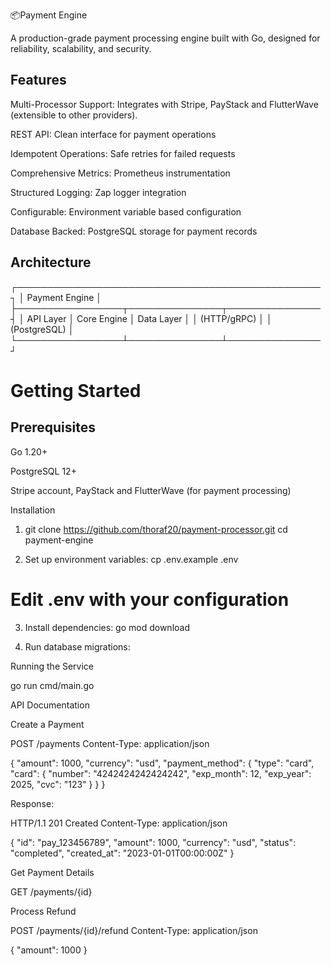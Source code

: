 📦Payment Engine

A production-grade payment processing engine built with Go, designed for reliability, scalability, and security.

## Features
Multi-Processor Support: Integrates with Stripe, PayStack and FlutterWave (extensible to other providers).

REST API: Clean interface for payment operations

Idempotent Operations: Safe retries for failed requests

Comprehensive Metrics: Prometheus instrumentation

Structured Logging: Zap logger integration

Configurable: Environment variable based configuration

Database Backed: PostgreSQL storage for payment records

## Architecture
┌─────────────────────────────────────────────────┐
│                 Payment Engine                  │
├─────────────────┬───────────────┬───────────────┤
│  API Layer      │  Core Engine  │  Data Layer   │
│  (HTTP/gRPC)    │               │  (PostgreSQL) │
└─────────────────┴───────────────┴───────────────┘

# Getting Started
## Prerequisites
Go 1.20+

PostgreSQL 12+

Stripe account, PayStack and FlutterWave (for payment processing)

Installation

1. git clone https://github.com/thoraf20/payment-processor.git
cd payment-engine

2. Set up environment variables:
cp .env.example .env
# Edit .env with your configuration

3. Install dependencies:
go mod download

4. Run database migrations:

Running the Service

go run cmd/main.go

API Documentation

Create a Payment

POST /payments
Content-Type: application/json

{
  "amount": 1000,
  "currency": "usd",
  "payment_method": {
    "type": "card",
    "card": {
      "number": "4242424242424242",
      "exp_month": 12,
      "exp_year": 2025,
      "cvc": "123"
    }
  }
}

Response:

HTTP/1.1 201 Created
Content-Type: application/json

{
  "id": "pay_123456789",
  "amount": 1000,
  "currency": "usd",
  "status": "completed",
  "created_at": "2023-01-01T00:00:00Z"
}

Get Payment Details

GET /payments/{id}

Process Refund

POST /payments/{id}/refund
Content-Type: application/json

{
  "amount": 1000
}